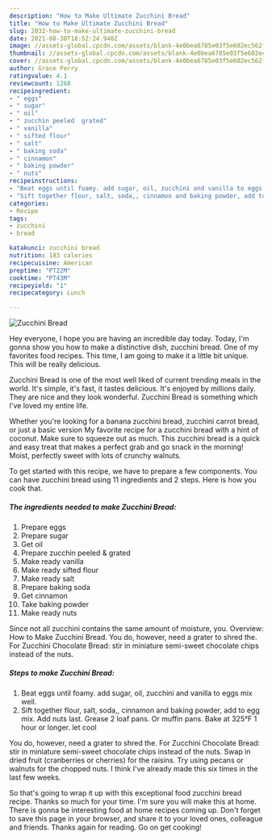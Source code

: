 ```yaml
---
description: "How to Make Ultimate Zucchini Bread"
title: "How to Make Ultimate Zucchini Bread"
slug: 2032-how-to-make-ultimate-zucchini-bread
date: 2021-08-30T18:52:24.948Z
image: //assets-global.cpcdn.com/assets/blank-4e0bea6785e03f5e602ec562f230caae08da540cada707380b4fe1bbebba43da.png
thumbnail: //assets-global.cpcdn.com/assets/blank-4e0bea6785e03f5e602ec562f230caae08da540cada707380b4fe1bbebba43da.png
cover: //assets-global.cpcdn.com/assets/blank-4e0bea6785e03f5e602ec562f230caae08da540cada707380b4fe1bbebba43da.png
author: Grace Perry
ratingvalue: 4.1
reviewcount: 1268
recipeingredient:
- " eggs"
- " sugar"
- " oil"
- " zucchin peeled  grated"
- " vanilla"
- " sifted flour"
- " salt"
- " baking soda"
- " cinnamon"
- " baking powder"
- " nuts"
recipeinstructions:
- "Beat eggs until foamy. add sugar, oil, zucchini and vanilla to eggs mix well."
- "Sift together flour, salt, soda,, cinnamon and baking powder, add to egg mix. Add nuts last. Grease 2 loaf pans. Or muffin pans. Bake at 325°F 1 hour  or longer. let cool"
categories:
- Recipe
tags:
- zucchini
- bread

katakunci: zucchini bread 
nutrition: 183 calories
recipecuisine: American
preptime: "PT22M"
cooktime: "PT43M"
recipeyield: "1"
recipecategory: Lunch

---
```



![Zucchini Bread](//assets-global.cpcdn.com/assets/blank-4e0bea6785e03f5e602ec562f230caae08da540cada707380b4fe1bbebba43da.png)

Hey everyone, I hope you are having an incredible day today. Today, I'm gonna show you how to make a distinctive dish, zucchini bread. One of my favorites food recipes. This time, I am going to make it a little bit unique. This will be really delicious.

Zucchini Bread is one of the most well liked of current trending meals in the world. It's simple, it's fast, it tastes delicious. It's enjoyed by millions daily. They are nice and they look wonderful. Zucchini Bread is something which I've loved my entire life.

Whether you&#39;re looking for a banana zucchini bread, zucchini carrot bread, or just a basic version My favorite recipe for a zucchini bread with a hint of coconut. Make sure to squeeze out as much. This zucchini bread is a quick and easy treat that makes a perfect grab and go snack in the morning! Moist, perfectly sweet with lots of crunchy walnuts.


To get started with this recipe, we have to prepare a few components. You can have zucchini bread using 11 ingredients and 2 steps. Here is how you cook that.

<!--inarticleads1-->

##### The ingredients needed to make Zucchini Bread:

1. Prepare  eggs
1. Prepare  sugar
1. Get  oil
1. Prepare  zucchin peeled &amp; grated
1. Make ready  vanilla
1. Make ready  sifted flour
1. Make ready  salt
1. Prepare  baking soda
1. Get  cinnamon
1. Take  baking powder
1. Make ready  nuts


Since not all zucchini contains the same amount of moisture, you. Overview: How to Make Zucchini Bread. You do, however, need a grater to shred the. For Zucchini Chocolate Bread: stir in miniature semi-sweet chocolate chips instead of the nuts. 

<!--inarticleads2-->

##### Steps to make Zucchini Bread:

1. Beat eggs until foamy. add sugar, oil, zucchini and vanilla to eggs mix well.
1. Sift together flour, salt, soda,, cinnamon and baking powder, add to egg mix. Add nuts last. Grease 2 loaf pans. Or muffin pans. Bake at 325°F 1 hour  or longer. let cool


You do, however, need a grater to shred the. For Zucchini Chocolate Bread: stir in miniature semi-sweet chocolate chips instead of the nuts. Swap in dried fruit (cranberries or cherries) for the raisins. Try using pecans or walnuts for the chopped nuts. I think I&#39;ve already made this six times in the last few weeks. 

So that's going to wrap it up with this exceptional food zucchini bread recipe. Thanks so much for your time. I'm sure you will make this at home. There is gonna be interesting food at home recipes coming up. Don't forget to save this page in your browser, and share it to your loved ones, colleague and friends. Thanks again for reading. Go on get cooking!
